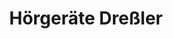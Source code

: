 ---
title: "Hörgeräte Dreßler"
url: /herrsching-a-ammersee/hoergeraete-dressler/
shop: Hörgeräte
---